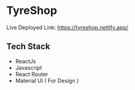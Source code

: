 # TyreShop 

Live Deployed Link: https://tyreshop.netlify.app/
## Tech Stack
  - ReactJs 
  - Javascript
  - React Router
  - Material UI ( For Design )


